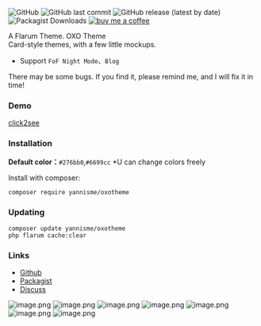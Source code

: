 ![GitHub](https://img.shields.io/github/license/yannisme/flarum-oxo-theme?style=flat-square) ![GitHub last commit](https://img.shields.io/github/last-commit/yannisme/flarum-oxo-theme?style=flat-square) ![GitHub release (latest by date)](https://img.shields.io/github/v/release/yannisme/flarum-oxo-theme?style=flat-square) ![Packagist Downloads](https://img.shields.io/packagist/dt/yannisme/oxotheme?style=flat-square) [![buy me a coffee](https://img.shields.io/badge/donate-buy%20me%20a%20coffee-yellow?label=Donate&style=flat-square)](https://paypal.me/toyannis?country.x=C2&locale.x=zh_XC)

A Flarum Theme. OXO Theme  
Card-style themes, with a few little mockups.
- Support `FoF Night Mode`、`Blog`

There may be some bugs. If you find it, please remind me, and I will fix it in time!

### Demo
[click2see](https://discuss.yannisme.com/)

### Installation
**Default color：**`#276bb0`,`#6699cc`
*U can change colors freely

Install with composer:
```
composer require yannisme/oxotheme
```

### Updating

```
composer update yannisme/oxotheme
php flarum cache:clear
```

### Links

- [Github](https://github.com/yannisme/flarum-oxo-theme)
- [Packagist](https://packagist.org/packages/yannisme/oxotheme)
- [Discuss](https://discuss.flarum.org)
  

![image.png](https://i.loli.net/2021/11/21/5Z1daxjnRhQOCok.png)
![image.png](https://i.loli.net/2021/11/21/5leCotdwvVPYaU3.png)
![image.png](https://i.loli.net/2021/11/21/pZEUJPBThQsYWmr.png)
![image.png](https://i.loli.net/2021/11/21/bngNXx6uKvHzeco.png)
![image.png](https://i.loli.net/2021/11/21/p3gcRhSJzsbLH6y.png)
![image.png](https://i.loli.net/2021/11/21/OdQh9N45oxXw7m1.png)
![image.png](https://i.loli.net/2021/11/21/QTrb2Ip7PWhUtjs.png)
